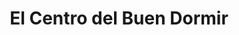 ---
title: "El Centro del Buen Dormir"
url: /plaza-huincul/el-centro-del-buen-dormir/
shop: cama
---